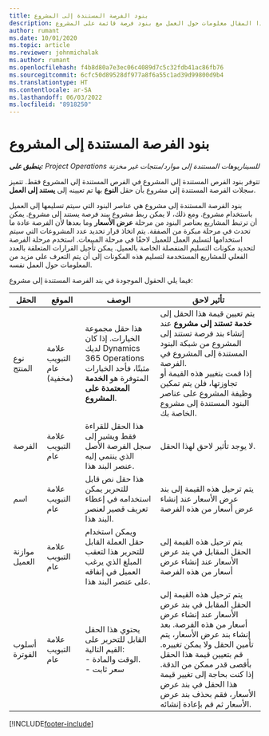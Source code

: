 ```yaml
---
title: بنود الفرصة المستندة إلى المشروع
description: يوفر هذا المقال معلومات حول العمل مع بنود فرصة قائمة على المشروع.
author: rumant
ms.date: 10/01/2020
ms.topic: article
ms.reviewer: johnmichalak
ms.author: rumant
ms.openlocfilehash: f4b8d80a7e3ec06c4089d7c5c32fdb41ac86fb76
ms.sourcegitcommit: 6cfc50d89528df977a8f6a55c1ad39d99800d9b4
ms.translationtype: HT
ms.contentlocale: ar-SA
ms.lasthandoff: 06/03/2022
ms.locfileid: "8918250"
---
```

# <a name="project-based-opportunity-lines"></a>بنود الفرصة المستندة إلى المشروع

_**ينطبق على:** Project Operations للسيناريوهات المستندة إلى موارد/منتجات غير مخزنة‬_


تتوفر بنود الفرص المستندة إلى المشروع في الفرص المستندة إلى المشروع فقط. تتميز سجلات الفرصة المستندة إلى مشروع بأن حقل **النوع** بها تم تعيينه إلى **يستند إلى العمل**.

بنود الفرصة المستندة إلى مشروع هي عناصر البنود التي سيتم تسليمها إلى العميل باستخدام مشروع. ومع ذلك، لا يمكن ربط مشروع ببند فرصة يستند إلى مشروع. يمكن أن ترتبط المشاريع بعناصر البنود من مرحلة **عرض الأسعار** وما بعدها لأن الفرصة عادة ما تحدث في مرحلة مبكرة من الصفقة. يتم اتخاذ قرار تحديد عدد المشروعات التي سيتم استخدامها لتسليم العمل للعميل لاحقًا في مرحلة المبيعات. استخدم مرحلة الفرصة لتحديد مكونات التسليم المنفصلة الخاصة بالعميل. يمكن تأجيل القرارات المتعلقة بالعدد الفعلي للمشاريع المستخدمة لتسليم هذه المكونات إلى أن يتم التعرف على مزيد من المعلومات حول العمل نفسه.

فيما يلي الحقول الموجودة في بند الفرصة المستندة إلى مشروع:

| **الحقل** | **الموقع** | **الوصف** | **تأثير لاحق** |
| --- | --- | --- | --- |
| نوع المنتج | علامة التبويب عام (مخفية) | هذا حقل مجموعة الخيارات. إذا كان لديك Dynamics 365 Operations مثبتًا، فأحد الخيارات المتوفرة هو **الخدمة المعتمدة على المشروع**.  | يتم تعيين قيمة هذا الحقل إلى **خدمة تستند إلى مشروع** عند إنشاء بند فرصة تستند إلى المشروع من شبكة البنود المستندة إلى المشروع في الفرصة. <br> إذا قمت بتغيير هذه القيمة أو تجاوزتها، فلن يتم تمكين وظيفة المشروع على عناصر البنود المستندة إلى مشروع الخاصة بك. |
| الفرصة | علامة التبويب عام | هذا الحقل للقراءة فقط ويشير إلى سجل الفرصة الأصل الذي ينتمي إليه عنصر البند هذا. | لا يوجد تأثير لاحق لهذا الحقل. |
| اسم | علامة التبويب عام | هذا حقل نص قابل للتحرير يمكن استخدامه في إعطاء تعريف قصير لعنصر البند هذا. | يتم ترحيل هذه القيمة إلى بند عرض الأسعار عند إنشاء عرض أسعار من هذه الفرصة |
| موازنة العميل | علامة التبويب عام | ويمكن استخدام حقل العملة القابل للتحرير هذا لتعقب المبلغ الذي يرغب العميل في إنفاقه على عنصر البند هذا. | يتم ترحيل هذه القيمة إلى الحقل المقابل في بند عرض الأسعار عند إنشاء عرض أسعار من هذه الفرصة |
| أسلوب الفوترة | علامة التبويب عام | يحتوي هذا الحقل القابل للتحرير على القيم التالية:</br>- الوقت والمادة.</br>- سعر ثابت | يتم ترحيل هذه القيمة إلى الحقل المقابل في بند عرض الأسعار عند إنشاء عرض أسعار من هذه الفرصة. بعد إنشاء بند عرض الأسعار، يتم تأمين الحقل ولا يمكن تغييره. قم بتعيين قيمة هذا الحقل بأقصى قدر ممكن من الدقة. إذا كنت بحاجة إلى تغيير قيمة هذا الحقل في بند عرض الأسعار، فقم بحذف بند عرض الأسعار ثم قم بإعادة إنشائه. |


[!INCLUDE[footer-include](../includes/footer-banner.md)]